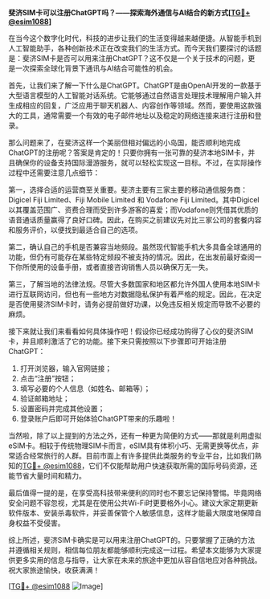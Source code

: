 **斐济SIM卡可以注册ChatGPT吗？——探索海外通信与AI结合的新方式[[TG💪+ @esim1088](https://t.me/s/esim1088)]**

在当今这个数字化时代，科技的进步让我们的生活变得越来越便捷。从智能手机到人工智能助手，各种创新技术正在改变我们的生活方式。而今天我们要探讨的话题是：斐济SIM卡是否可以用来注册ChatGPT？这不仅是一个关于技术的问题，更是一次探索全球化背景下通讯与AI结合可能性的机会。

首先，让我们来了解一下什么是ChatGPT。ChatGPT是由OpenAI开发的一款基于大型语言模型的人工智能对话系统。它能够通过自然语言处理技术理解用户输入并生成相应的回复，广泛应用于聊天机器人、内容创作等领域。然而，要使用这款强大的工具，通常需要一个有效的电子邮件地址以及稳定的网络连接来进行注册和登录。

那么问题来了，在斐济这样一个美丽但相对偏远的小岛国，能否顺利地完成ChatGPT的注册呢？答案是肯定的！只要你拥有一张可靠的斐济本地SIM卡，并且确保你的设备支持国际漫游服务，就可以轻松实现这一目标。不过，在实际操作过程中还需要注意几点细节：

第一，选择合适的运营商至关重要。斐济主要有三家主要的移动通信服务商：Digicel Fiji Limited、Fiji Mobile Limited 和 Vodafone Fiji Limited。其中Digicel以其覆盖范围广、资费合理而受到许多游客的喜爱；而Vodafone则凭借其优质的语音通话质量赢得了良好口碑。因此，在购买之前建议先对比三家公司的套餐内容和服务评价，以便找到最适合自己的选项。

第二，确认自己的手机是否兼容当地频段。虽然现代智能手机大多具备全球通用的功能，但仍有可能存在某些特定频段不被支持的情况。因此，在出发前最好查阅一下你所使用的设备手册，或者直接咨询销售人员以确保万无一失。

第三，了解当地的法律法规。尽管大多数国家和地区都允许外国人使用本地SIM卡进行互联网访问，但也有一些地方对数据隐私保护有着严格的规定。因此，在决定是否使用斐济SIM卡时，请务必提前做好功课，以免违反相关规定而导致不必要的麻烦。

接下来就让我们来看看如何具体操作吧！假设你已经成功购得了心仪的斐济SIM卡，并且顺利激活了它的功能。接下来只需按照以下步骤即可开始注册ChatGPT：

1. 打开浏览器，输入官网链接；
2. 点击“注册”按钮；
3. 填写必要的个人信息（如姓名、邮箱等）；
4. 验证邮箱地址；
5. 设置密码并完成其他设置；
6. 登录账户后即可开始体验ChatGPT带来的乐趣啦！

当然啦，除了以上提到的方法之外，还有一种更为简便的方式——那就是利用虚拟eSIM卡。相较于传统物理SIM卡而言，eSIM具有体积小巧、无需更换等优点，非常适合经常旅行的人群。目前市面上有许多提供此类服务的专业平台，比如我们熟知的[TG💪+ @esim1088](https://t.me/s/esim1088)，它们不仅能帮助用户快速获取所需的国际号码资源，还能节省大量时间和精力。

最后值得一提的是，在享受高科技带来便利的同时也不要忘记保持警惕。毕竟网络安全问题不容忽视，尤其是在使用公共Wi-Fi时更要格外小心。建议大家定期更新软件版本、安装杀毒软件，并妥善保管个人敏感信息，这样才能最大限度地保障自身权益不受侵害。

综上所述，斐济SIM卡确实是可以用来注册ChatGPT的。只要掌握了正确的方法并遵循相关规则，相信每位朋友都能够顺利完成这一过程。希望本文能够为大家提供更多实用的信息与指导，让大家在未来的旅途中更加从容自信地应对各种挑战。祝大家旅途愉快，收获满满！

[[TG💪+ @esim1088](https://t.me/s/esim1088) ![Image](https://i.postimg.cc/4NQfJmqS/Snipaste-2025-05-13-00-14-12.png)]